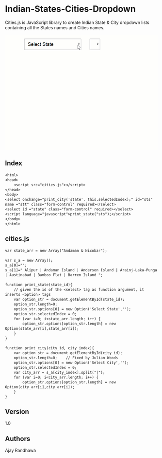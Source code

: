 # Indian-States-Cities-Dropdown

Cities.js is JavaScript library to create Indian State & City dropdown lists containing all the States names and Cities names.

<img src="view.gif" alt="view">

## Index

```
<html>
<head>
    <script src="cities.js"></script>
</head>
<body>
<select onchange="print_city('state', this.selectedIndex);" id="sts" name ="stt" class="form-control" required></select>
<select id ="state" class="form-control" required></select>
<script language="javascript">print_state("sts");</script>
</body>
</html>

```
## cities.js

```
var state_arr = new Array("Andaman & Nicobar");

var s_a = new Array();
s_a[0]="";
s_a[1]=" Alipur | Andaman Island | Anderson Island | Arainj-Laka-Punga | Austinabad | Bamboo Flat | Barren Island ";

function print_state(state_id){
	// given the id of the <select> tag as function argument, it inserts <option> tags
	var option_str = document.getElementById(state_id);
	option_str.length=0;
	option_str.options[0] = new Option('Select State','');
	option_str.selectedIndex = 0;
	for (var i=0; i<state_arr.length; i++) {
		option_str.options[option_str.length] = new Option(state_arr[i],state_arr[i]);
	}
}

function print_city(city_id, city_index){
	var option_str = document.getElementById(city_id);
	option_str.length=0;	// Fixed by Julian Woods
	option_str.options[0] = new Option('Select City','');
	option_str.selectedIndex = 0;
	var city_arr = s_a[city_index].split("|");
	for (var i=0; i<city_arr.length; i++) {
		option_str.options[option_str.length] = new Option(city_arr[i],city_arr[i]);
	}
}

```
## Version

1.0

## Authors

 Ajay Randhawa
